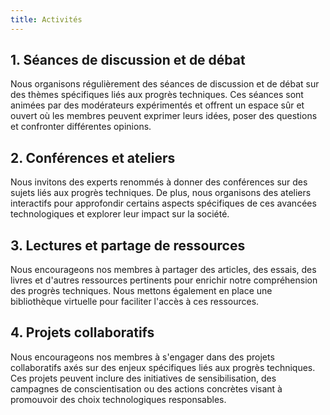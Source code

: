 ```yaml
---
title: Activités
---
```

## 1. Séances de discussion et de débat

Nous organisons régulièrement des 
séances de discussion et de débat sur des thèmes spécifiques liés aux 
progrès techniques. Ces séances sont animées par des modérateurs 
expérimentés et offrent un espace sûr et ouvert où les membres peuvent 
exprimer leurs idées, poser des questions et confronter différentes 
opinions.

## 2. Conférences et ateliers

Nous invitons des experts renommés à donner 
des conférences sur des sujets liés aux progrès techniques. De plus, nous 
organisons des ateliers interactifs pour approfondir certains aspects 
spécifiques de ces avancées technologiques et explorer leur impact sur la 
société.

## 3. Lectures et partage de ressources

Nous encourageons nos membres à 
partager des articles, des essais, des livres et d'autres ressources 
pertinents pour enrichir notre compréhension des progrès techniques. Nous 
mettons également en place une bibliothèque virtuelle pour faciliter 
l'accès à ces ressources.

## 4. Projets collaboratifs

Nous encourageons nos membres à s'engager dans 
des projets collaboratifs axés sur des enjeux spécifiques liés aux progrès 
techniques. Ces projets peuvent inclure des initiatives de sensibilisation, des campagnes de conscientisation ou des actions concrètes visant 
à promouvoir des choix technologiques responsables.